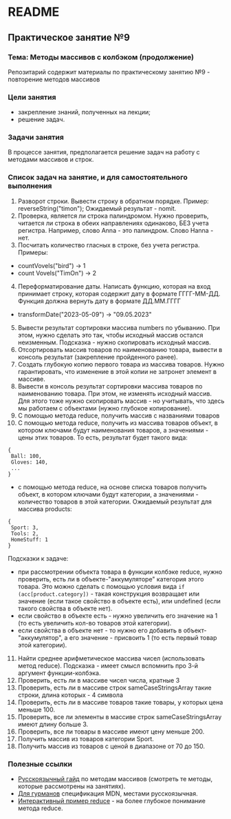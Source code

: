 # README

## Практическое занятие №9

### Тема: Методы массивов с колбэком (продолжение)

Репозитарий содержит материалы по практическому занятию №9 - повторение методов массивов

### Цели занятия
- закрепление знаний, полученных на лекции;
- решение задач.

### Задачи занятия
В процессе занятия, предполагается решение задач на работу с методами массивов и строк.

### Список задач на занятие, и для самостоятельного выполнения
1. Разворот строки. Вывести строку в обратном порядке. Пример: reverseString("timon"); Ожидаемый результат - nomit.
2. Проверка, является ли строка палиндромом. Нужно проверить, читается ли строка в обеих направлениях одинаково, БЕЗ учета регистра. Например, слово Anna - это палиндром. Слово Hanna - нет.
3. Посчитать количество гласных в строке, без учета регистра. Примеры:
 - countVovels("bird") -> 1
 - count Vovels("TimOn") -> 2
4. Переформатирование даты. Написать функцию, которая на вход принимает строку, которая содержит дату в формате ГГГГ-ММ-ДД. Функция должна вернуть дату в формате ДД.ММ.ГГГГ
 - transformDate("2023-05-09") -> "09.05.2023"
5. Вывести результат сортировки массива numbers по убыванию. При этом, нужно сделать это так, чтобы исходный массив остался неизменным. Подсказка - нужно скопировать исходный массив.
6. Отсортировать массив товаров по наименованию товара, вывести в консоль результат (закрепление пройденного ранее).
7. Создать глубокую копию первого товара из массива товаров. Нужно гарантировать, что изменение в этой копии не затронет элемент в массиве.
8. Вывести в консоль результат сортировки массива товаров по наименованию товара. При этом, не изменять исходный массив. Для этого тоже нужно скопировать массив - но учитывать, что здесь мы работаем с объектами (нужно глубокое копирование).
9. C помощью метода reduce, получить массив с названиями товаров
10. C помощью метода reduce, получить из массива товаров объект, в котором ключами будут наименования товаров, а значениями - цены этих товаров. То есть, результат будет такого вида:
 ```
 {
  Ball: 100,
  Gloves: 140,
  ...
 }
 ```
 - с помощью метода reduce, на основе списка товаров получить объект, в котором ключами будут категории, а значениями - количество товаров в этой категории. Ожидаемый результат для массива products:
 ```
 {
  Sport: 3,
  Tools: 2,
  HomeStuff: 1
 }
 ```
Подсказки к задаче:
 * при рассмотрении объекта товара в функции колбэке reduce, нужно проверить, есть ли в объекте-"аккумуляторе" категория этого товара. Это можно сделать с помощью условия вида `if (acc[product.category])` - такая конструкция возвращает или значение (если такое свойство в объекте есть), или undefined (если такого свойства в объекте нет).
 * если свойство в объекте есть - нужно увеличить его значение на 1 (то есть увеличить кол-во товаров этой категории).
 * если свойства в объекте нет - то нужно его добавить в объект-"аккумулятор", а его значение - присвоить 1 (то есть первый товар этой категории).
11. Найти среднее арифметическое массива чисел (использовать метод reduce). Подсказка - имеет смысл вспомнить про 3-й аргумент функции-колбэка.
12. Проверить, есть ли в массиве чисел числа, кратные 3
13. Проверить, есть ли в массиве строк sameCaseStringsArray такие строки, длина которых - 4 символа
14. Проверить, есть ли в массиве товаров такие товары, у которых цена меньше 100.
15. Проверить, все ли элементы в массиве строк sameCaseStringsArray имеют длину больше 3.
16. Проверить, все ли товары в массиве имеют цену меньше 200.
17. Получить массив из товаров категории Sport.
18. Получить массив из товаров с ценой в диапазоне от 70 до 150.


### Полезные ссылки
- [Русскоязычный гайд](https://learn.javascript.ru/array-methods) по методам массивов (смотреть те методы, которые рассмотрены на занятиях).
- [Для гурманов](https://developer.mozilla.org/ru/docs/Web/JavaScript/Reference/Global_Objects/Array) спецификация MDN, местами русскоязычная.
- [Интерактивный пример reduce](https://doka.guide/js/array-reduce/) - на более глубокое понимание метода reduce.